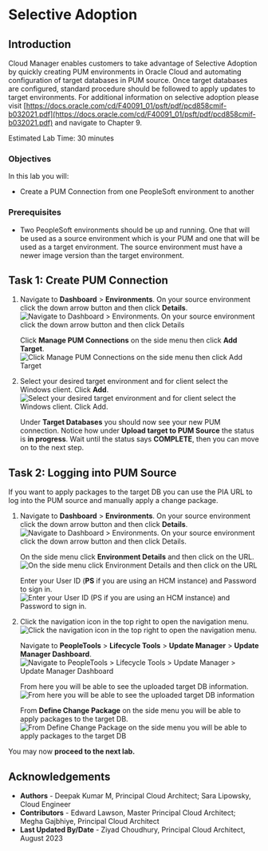 # Selective Adoption

## Introduction
Cloud Manager enables customers to take advantage of Selective Adoption by quickly creating PUM environments in Oracle Cloud and automating configuration of target databases in PUM source. Once target databases are configured, standard procedure should be followed to apply updates to target environments. For additional information on selective adoption please visit [https://docs.oracle.com/cd/F40091_01/psft/pdf/pcd858cmif-b032021.pdf](https://docs.oracle.com/cd/F40091_01/psft/pdf/pcd858cmif-b032021.pdf) and navigate to Chapter 9.

Estimated Lab Time: 30 minutes

### Objectives
In this lab you will:
* Create a PUM Connection from one PeopleSoft environment to another

### Prerequisites
- Two PeopleSoft environments should be up and running. One that will be used as a source environment which is your PUM and one that will be used as a target environment. The source environment must have a newer image version than the target environment.

## Task 1: Create PUM Connection

1.  Navigate to **Dashboard** > **Environments**. On your source environment click the down arrow button and then click **Details**.
    ![Navigate to Dashboard > Environments. On your source environment click the down arrow button and then click Details](./images/sourcedetails.png "")

    Click **Manage PUM Connections** on the side menu then click **Add Target**.
    ![Click Manage PUM Connections on the side menu then click Add Target](./images/managepum.png "")

2.  Select your desired target environment and for client select the Windows client. Click **Add**.
    ![Select your desired target environment and for client select the Windows client. Click Add.](./images/selecttarget.png "")

    Under **Target Databases** you should now see your new PUM connection. Notice how under **Upload target to PUM Source** the status is **in progress**. Wait until the status says **COMPLETE**, then you can move on to the next step.
    

## Task 2: Logging into PUM Source

If you want to apply packages to the target DB you can use the PIA URL to log into the PUM source and manually apply a change package. 

1.  Navigate to **Dashboard** > **Environments**. On your source environment click the down arrow button and then click **Details**. 
    ![Navigate to Dashboard > Environments. On your source environment click the down arrow button and then click Details.](./images/sourcedetails.png "")

    On the side menu click **Environment Details** and then click on the URL.
    ![On the side menu click Environment Details and then click on the URL](./images/url.png "")

    Enter your User ID (**PS** if you are using an HCM instance) and Password to sign in.
    ![Enter your User ID (PS if you are using an HCM instance) and Password to sign in.](./images/login.png "")

2.  Click the navigation icon in the top right to open the navigation menu.
    ![Click the navigation icon in the top right to open the navigation menu.](./images/nav.png "")

    Navigate to **PeopleTools** > **Lifecycle Tools** > **Update Manager** > **Update Manager Dashboard**.
    ![Navigate to PeopleTools > Lifecycle Tools > Update Manager > Update Manager Dashboard](./images/updatedash.png "")

    From here you will be able to see the uploaded target DB information.
    ![From here you will be able to see the uploaded target DB information](./images/dbinfo.png "")

    From **Define Change Package** on the side menu you will be able to apply packages to the target DB.
    ![From Define Change Package on the side menu you will be able to apply packages to the target DB](./images/define.png "")

You may now **proceed to the next lab.**

## Acknowledgements
* **Authors** - Deepak Kumar M, Principal Cloud Architect; Sara Lipowsky, Cloud Engineer
* **Contributors** - Edward Lawson, Master Principal Cloud Architect; Megha Gajbhiye, Principal Cloud Architect
* **Last Updated By/Date** - Ziyad Choudhury, Principal Cloud Architect, August 2023
